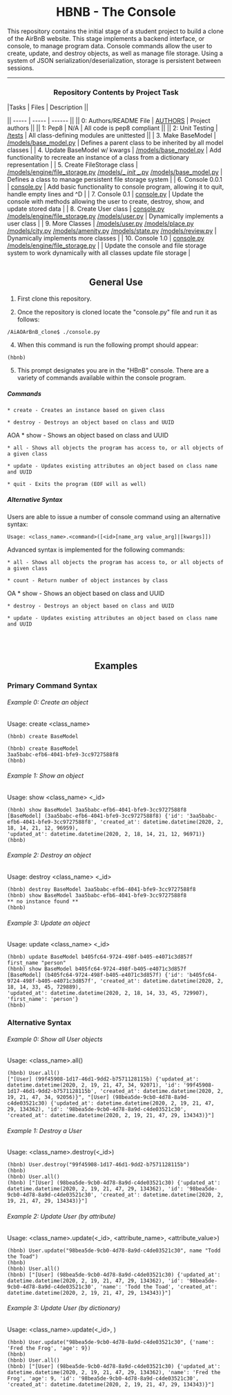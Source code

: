 <center> <h1>HBNB - The Console</h1> </center>

This repository contains the initial stage of a student project to build a clone of the AirBnB website. This stage implements a backend interface, or console, to manage program data. Console commands allow the user to create, update, and destroy objects, as well as manage file storage. Using a system of JSON serialization/deserialization, storage is persistent between sessions.

---
 
<center><h3>Repository Contents by Project Task</h3> </center>

 |Tasks | Files | Description ||

|| -----                         | -----                                                                                                                                                                                                                                                                                                                                                                                                                                                                                                                           | ------                                                                                             ||
|| 0: Authors/README File        | [AUTHORS](https://github.com/TSOlami/AirBnB_clone_v2/blob/master/AUTHORS)                                                                                                                                                                                                                                                                                                                                                                                                                                                       | Project authors                                                                                    ||
|| 1: Pep8                       | N/A                                                                                                                                                                                                                                                                                                                                                                                                                                                                                                                             | All code is pep8 compliant                                                                         ||
|| 2: Unit Testing               | [/tests](https://github.com/TSOlami/AirBnB_clone_v2/tree/master/tests)                                                                                                                                                                                                                                                                                                                                                                                                                                                          | All class-defining modules are unittested                                                          ||
| 3. Make BaseModel             | [/models/base_model.py](https://github.com/TSOlami/AirBnB_clone_v2/blob/master/models/base_model.py)                                                                                                                                                                                                                                                                                                                                                                                                                            | Defines a parent class to be inherited by all model classes                                        |
| 4. Update BaseModel w/ kwargs | [/models/base_model.py](https://github.com/TSOlami/AirBnB_clone_v2/blob/master/models/base_model.py)                                                                                                                                                                                                                                                                                                                                                                                                                            | Add functionality to recreate an instance of a class from a dictionary representation              |
| 5. Create FileStorage class   | [/models/engine/file_storage.py](https://github.com/TSOlami/AirBnB_clone_v2/blob/master/models/engine/file_storage.py) [/models/_ _init_ _.py](https://github.com/TSOlami/AirBnB_clone_v2/blob/master/models/__init__.py) [/models/base_model.py](https://github.com/TSOlami/AirBnB_clone_v2/blob/master/models/base_model.py)                                                                                                                                                                                                  | Defines a class to manage persistent file storage system                                           |
| 6. Console 0.0.1              | [console.py](https://github.com/TSOlami/AirBnB_clone_v2/blob/master/console.py)                                                                                                                                                                                                                                                                                                                                                                                                                                                 | Add basic functionality to console program, allowing it to quit, handle empty lines and ^D         |
| 7. Console 0.1                | [console.py](https://github.com/TSOlami/AirBnB_clone/blob/dev/console.py)                                                                                                                                                                                                                                                                                                                                                                                                                                                       | Update the console with methods allowing the user to create, destroy, show, and update stored data |
| 8. Create User class          | [console.py](https://github.com/TSOlami/AirBnB_clone/blob/dev/console.py) [/models/engine/file_storage.py](https://github.com/TSOlami/AirBnB_clone/blob/dev/models/engine/file_storage.py) [/models/user.py](https://github.com/TSOlami/AirBnB_clone/blob/dev/models/user.py)                                                                                                                                                                                                                                                   | Dynamically implements a user class                                                                |
| 9. More Classes               | [/models/user.py](https://github.com/TSOlami/AirBnB_clone/blob/dev/models/user.py) [/models/place.py](https://github.com/TSOlami/AirBnB_clone/blob/dev/models/place.py) [/models/city.py](https://github.com/TSOlami/AirBnB_clone/blob/dev/models/city.py) [/models/amenity.py](https://github.com/TSOlami/AirBnB_clone/blob/dev/models/amenity.py) [/models/state.py](https://github.com/TSOlami/AirBnB_clone/blob/dev/models/state.py) [/models/review.py](https://github.com/TSOlami/AirBnB_clone/blob/dev/models/review.py) | Dynamically implements more classes                                                                |
| 10. Console 1.0               | [console.py](https://github.com/TSOlami/AirBnB_clone/blob/dev/console.py) [/models/engine/file_storage.py](https://github.com/TSOlami/AirBnB_clone/blob/dev/models/engine/file_storage.py)                                                                                                                                                                                                                                                                                                                                      |                                                                                                    | Update the console and file storage system to work dynamically with all  classes update file storage |
<br>
<br>
<center> <h2>General Use</h2> </center>

1. First clone this repository.

3. Once the repository is cloned locate the "console.py" file and run it as follows:
```
/AiAOArBnB_clone$ ./console.py
```
4. When this command is run the following prompt should appear:
```
(hbnb)
```
5. This prompt designates you are in the "HBnB" console. There are a variety of commands available within the console program.

##### Commands
    * create - Creates an instance based on given class

    * destroy - Destroys an object based on class and UUID
AOA
    * show - Shows an object based on class and UUID

    * all - Shows all objects the program has access to, or all objects of a given class

    * update - Updates existing attributes an object based on class name and UUID

    * quit - Exits the program (EOF will as well)


##### Alternative Syntax
Users are able to issue a number of console command using an alternative syntax:

	Usage: <class_name>.<command>([<id>[name_arg value_arg]|[kwargs]])
Advanced syntax is implemented for the following commands: 

    * all - Shows all objects the program has access to, or all objects of a given class

	* count - Return number of object instances by class
OA
    * show - Shows an object based on class and UUID

	* destroy - Destroys an object based on class and UUID

    * update - Updates existing attributes an object based on class name and UUID

<br>
<br>
<center> <h2>Examples</h2> </center>
<h3>Primary Command Syntax</h3>

###### Example 0: Create an object
Usage: create <class_name>
```
(hbnb) create BaseModel
```
```
(hbnb) create BaseModel
3aa5babc-efb6-4041-bfe9-3cc9727588f8
(hbnb)                   
```
###### Example 1: Show an object
Usage: show <class_name> <_id>

```
(hbnb) show BaseModel 3aa5babc-efb6-4041-bfe9-3cc9727588f8
[BaseModel] (3aa5babc-efb6-4041-bfe9-3cc9727588f8) {'id': '3aa5babc-efb6-4041-bfe9-3cc9727588f8', 'created_at': datetime.datetime(2020, 2, 18, 14, 21, 12, 96959), 
'updated_at': datetime.datetime(2020, 2, 18, 14, 21, 12, 96971)}
(hbnb)  
```
###### Example 2: Destroy an object
Usage: destroy <class_name> <_id>
```
(hbnb) destroy BaseModel 3aa5babc-efb6-4041-bfe9-3cc9727588f8
(hbnb) show BaseModel 3aa5babc-efb6-4041-bfe9-3cc9727588f8
** no instance found **
(hbnb)   
```
###### Example 3: Update an object
Usage: update <class_name> <_id>
```
(hbnb) update BaseModel b405fc64-9724-498f-b405-e4071c3d857f first_name "person"
(hbnb) show BaseModel b405fc64-9724-498f-b405-e4071c3d857f
[BaseModel] (b405fc64-9724-498f-b405-e4071c3d857f) {'id': 'b405fc64-9724-498f-b405-e4071c3d857f', 'created_at': datetime.datetime(2020, 2, 18, 14, 33, 45, 729889), 
'updated_at': datetime.datetime(2020, 2, 18, 14, 33, 45, 729907), 'first_name': 'person'}
(hbnb)
```
<h3>Alternative Syntax</h3>

###### Example 0: Show all User objects
Usage: <class_name>.all()
```
(hbnb) User.all()
["[User] (99f45908-1d17-46d1-9dd2-b7571128115b) {'updated_at': datetime.datetime(2020, 2, 19, 21, 47, 34, 92071), 'id': '99f45908-1d17-46d1-9dd2-b7571128115b', 'created_at': datetime.datetime(2020, 2, 19, 21, 47, 34, 92056)}", "[User] (98bea5de-9cb0-4d78-8a9d-c4de03521c30) {'updated_at': datetime.datetime(2020, 2, 19, 21, 47, 29, 134362), 'id': '98bea5de-9cb0-4d78-8a9d-c4de03521c30', 'created_at': datetime.datetime(2020, 2, 19, 21, 47, 29, 134343)}"]
```

###### Example 1: Destroy a User
Usage: <class_name>.destroy(<_id>)
```
(hbnb) User.destroy("99f45908-1d17-46d1-9dd2-b7571128115b")
(hbnb)
(hbnb) User.all()
(hbnb) ["[User] (98bea5de-9cb0-4d78-8a9d-c4de03521c30) {'updated_at': datetime.datetime(2020, 2, 19, 21, 47, 29, 134362), 'id': '98bea5de-9cb0-4d78-8a9d-c4de03521c30', 'created_at': datetime.datetime(2020, 2, 19, 21, 47, 29, 134343)}"]
```
###### Example 2: Update User (by attribute)
Usage: <class_name>.update(<_id>, <attribute_name>, <attribute_value>)
```
(hbnb) User.update("98bea5de-9cb0-4d78-8a9d-c4de03521c30", name "Todd the Toad")
(hbnb)
(hbnb) User.all()
(hbnb) ["[User] (98bea5de-9cb0-4d78-8a9d-c4de03521c30) {'updated_at': datetime.datetime(2020, 2, 19, 21, 47, 29, 134362), 'id': '98bea5de-9cb0-4d78-8a9d-c4de03521c30', 'name': 'Todd the Toad', 'created_at': datetime.datetime(2020, 2, 19, 21, 47, 29, 134343)}"]
```
###### Example 3: Update User (by dictionary)
Usage: <class_name>.update(<_id>, <dictionary>)
```
(hbnb) User.update("98bea5de-9cb0-4d78-8a9d-c4de03521c30", {'name': 'Fred the Frog', 'age': 9})
(hbnb)
(hbnb) User.all()
(hbnb) ["[User] (98bea5de-9cb0-4d78-8a9d-c4de03521c30) {'updated_at': datetime.datetime(2020, 2, 19, 21, 47, 29, 134362), 'name': 'Fred the Frog', 'age': 9, 'id': '98bea5de-9cb0-4d78-8a9d-c4de03521c30', 'created_at': datetime.datetime(2020, 2, 19, 21, 47, 29, 134343)}"]
```
<br>
